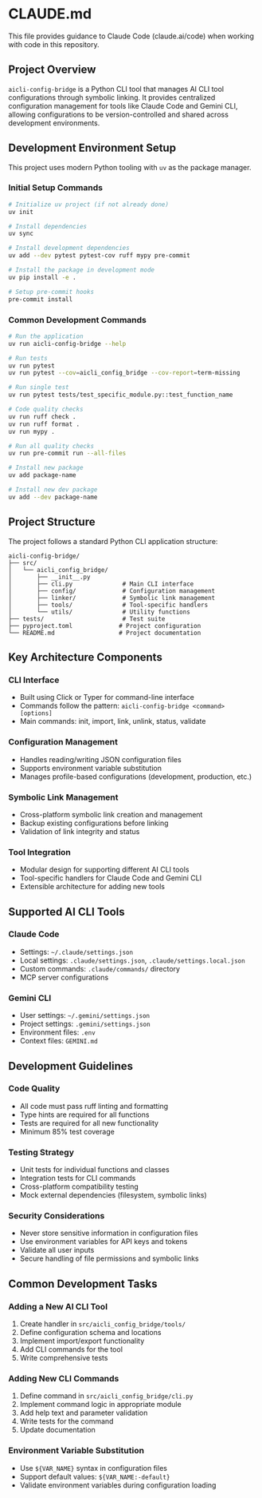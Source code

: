# CLAUDE.md

This file provides guidance to Claude Code (claude.ai/code) when working with code in this repository.

## Project Overview

`aicli-config-bridge` is a Python CLI tool that manages AI CLI tool configurations through symbolic linking. It provides centralized configuration management for tools like Claude Code and Gemini CLI, allowing configurations to be version-controlled and shared across development environments.

## Development Environment Setup

This project uses modern Python tooling with `uv` as the package manager.

### Initial Setup Commands

```bash
# Initialize uv project (if not already done)
uv init

# Install dependencies
uv sync

# Install development dependencies
uv add --dev pytest pytest-cov ruff mypy pre-commit

# Install the package in development mode
uv pip install -e .

# Setup pre-commit hooks
pre-commit install
```

### Common Development Commands

```bash
# Run the application
uv run aicli-config-bridge --help

# Run tests
uv run pytest
uv run pytest --cov=aicli_config_bridge --cov-report=term-missing

# Run single test
uv run pytest tests/test_specific_module.py::test_function_name

# Code quality checks
uv run ruff check .
uv run ruff format .
uv run mypy .

# Run all quality checks
uv run pre-commit run --all-files

# Install new package
uv add package-name

# Install new dev package
uv add --dev package-name
```

## Project Structure

The project follows a standard Python CLI application structure:

```
aicli-config-bridge/
├── src/
│   └── aicli_config_bridge/
│       ├── __init__.py
│       ├── cli.py              # Main CLI interface
│       ├── config/             # Configuration management
│       ├── linker/             # Symbolic link management
│       ├── tools/              # Tool-specific handlers
│       └── utils/              # Utility functions
├── tests/                      # Test suite
├── pyproject.toml             # Project configuration
└── README.md                  # Project documentation
```

## Key Architecture Components

### CLI Interface
- Built using Click or Typer for command-line interface
- Commands follow the pattern: `aicli-config-bridge <command> [options]`
- Main commands: init, import, link, unlink, status, validate

### Configuration Management
- Handles reading/writing JSON configuration files
- Supports environment variable substitution
- Manages profile-based configurations (development, production, etc.)

### Symbolic Link Management
- Cross-platform symbolic link creation and management
- Backup existing configurations before linking
- Validation of link integrity and status

### Tool Integration
- Modular design for supporting different AI CLI tools
- Tool-specific handlers for Claude Code and Gemini CLI
- Extensible architecture for adding new tools

## Supported AI CLI Tools

### Claude Code
- Settings: `~/.claude/settings.json`
- Local settings: `.claude/settings.json`, `.claude/settings.local.json`
- Custom commands: `.claude/commands/` directory
- MCP server configurations

### Gemini CLI
- User settings: `~/.gemini/settings.json`
- Project settings: `.gemini/settings.json`
- Environment files: `.env`
- Context files: `GEMINI.md`

## Development Guidelines

### Code Quality
- All code must pass ruff linting and formatting
- Type hints are required for all functions
- Tests are required for all new functionality
- Minimum 85% test coverage

### Testing Strategy
- Unit tests for individual functions and classes
- Integration tests for CLI commands
- Cross-platform compatibility testing
- Mock external dependencies (filesystem, symbolic links)

### Security Considerations
- Never store sensitive information in configuration files
- Use environment variables for API keys and tokens
- Validate all user inputs
- Secure handling of file permissions and symbolic links

## Common Development Tasks

### Adding a New AI CLI Tool
1. Create handler in `src/aicli_config_bridge/tools/`
2. Define configuration schema and locations
3. Implement import/export functionality
4. Add CLI commands for the tool
5. Write comprehensive tests

### Adding New CLI Commands
1. Define command in `src/aicli_config_bridge/cli.py`
2. Implement command logic in appropriate module
3. Add help text and parameter validation
4. Write tests for the command
5. Update documentation

### Environment Variable Substitution
- Use `${VAR_NAME}` syntax in configuration files
- Support default values: `${VAR_NAME:-default}`
- Validate environment variables during configuration loading